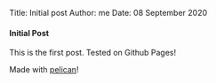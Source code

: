 Title: Initial post
Author: me
Date: 08 September 2020

#### Initial Post

This is the first post. Tested on Github Pages!


Made with [pelican](https://getpelican.com)!